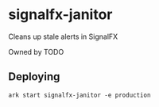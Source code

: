 # signalfx-janitor

Cleans up stale alerts in SignalFX

Owned by TODO

## Deploying

```
ark start signalfx-janitor -e production
```
